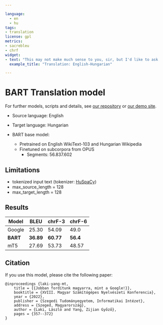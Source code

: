 ```yaml
---

language: 
  - en
  - hu
tags:
- translation
license: gpl
metrics:
- sacrebleu
- chrf
widget:
- text: "This may not make much sense to you, sir, but I'd like to ask your permission to date your daughter."
  example_title: "Translation: English-Hungarian"

---
```


# BART Translation model

For further models, scripts and details, see [our repository](https://github.com/nytud/machine-translation) or [our demo site](https://juniper.nytud.hu/demo/nlp).

- Source language: English
- Target language: Hungarian

- BART base model:
  - Pretrained on English WikiText-103 and Hungarian Wikipedia
  - Finetuned on subcorpora from OPUS
  	- Segments: 56.837.602

## Limitations

- tokenized input text (tokenizer: [HuSpaCy](https://huggingface.co/huspacy))
- max_source_length = 128
- max_target_length = 128

## Results

| Model | BLEU | chrF-3 | chrF-6 |
| ------------- | ------------- | ------------- | ------------- |
| Google | 25.30 | 54.09 | 49.0 |
| **BART** | **36.89** | **60.77** | **56.4** |
| mT5 | 27.69  | 53.73 | 48.57 |

## Citation
If you use this model, please cite the following paper:
```
@inproceedings {laki-yang-mt,
    title = {{Jobban fordítunk magyarra, mint a Google!}},
	booktitle = {XVIII. Magyar Számítógépes Nyelvészeti Konferencia},
	year = {2022},
	publisher = {Szegedi Tudományegyetem, Informatikai Intézet},
	address = {Szeged, Magyarország},
	author = {Laki, László and Yang, Zijian Győző},
	pages = {357--372}
}

```
